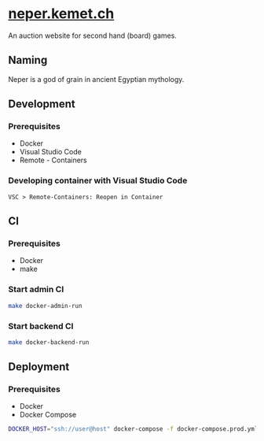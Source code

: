 # [neper.kemet.ch](https://neper.kemet.ch)

An auction website for second hand (board) games.

## Naming

Neper is a god of grain in ancient Egyptian mythology.

## Development

### Prerequisites

* Docker
* Visual Studio Code
* Remote - Containers

### Developing container with Visual Studio Code

```
VSC > Remote-Containers: Reopen in Container
```

## CI

### Prerequisites

* Docker
* make

### Start admin CI

```sh
make docker-admin-run
```

### Start backend CI

```sh
make docker-backend-run
```

## Deployment

### Prerequisites

* Docker
* Docker Compose

```sh
DOCKER_HOST="ssh://user@host" docker-compose -f docker-compose.prod.yml up -d
```
